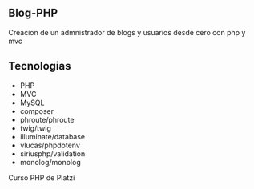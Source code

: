 ## Blog-PHP
Creacion de un admnistrador de blogs y usuarios desde cero con php y mvc

## Tecnologias
* PHP
* MVC
* MySQL
* composer
* phroute/phroute
* twig/twig
* illuminate/database
* vlucas/phpdotenv
* siriusphp/validation
* monolog/monolog

Curso PHP de Platzi
